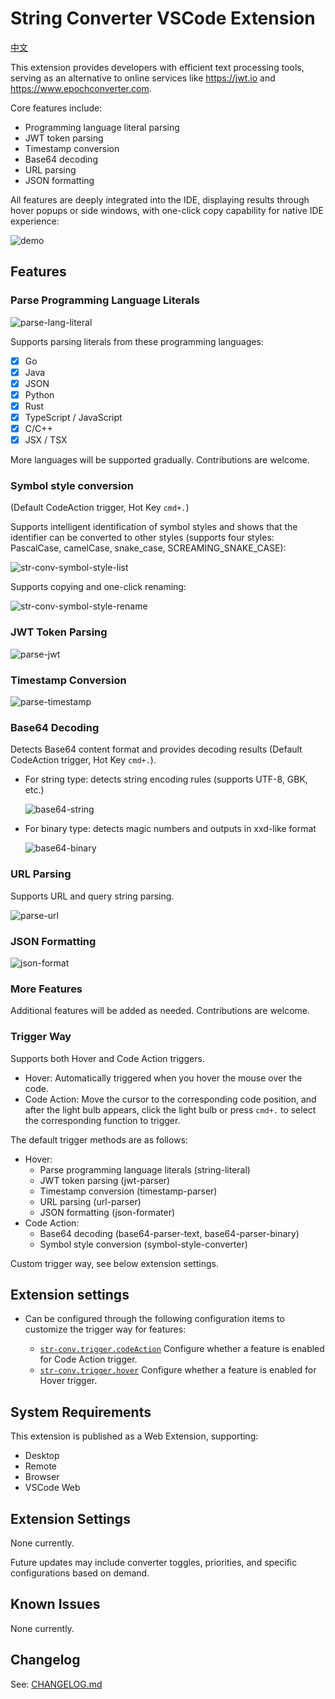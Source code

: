 # String Converter VSCode Extension

[中文](./README_zh-CN.md)

This extension provides developers with efficient text processing tools, serving as an alternative to online services like https://jwt.io and https://www.epochconverter.com.

Core features include:

- Programming language literal parsing
- JWT token parsing
- Timestamp conversion
- Base64 decoding
- URL parsing
- JSON formatting

All features are deeply integrated into the IDE, displaying results through hover popups or side windows, with one-click copy capability for native IDE experience:

![demo](images/str-conv-demo.png)

## Features

### Parse Programming Language Literals

![parse-lang-literal](images/str-conv-lang-literal.png)

Supports parsing literals from these programming languages:

- [x] Go
- [x] Java
- [x] JSON
- [x] Python
- [x] Rust
- [x] TypeScript / JavaScript
- [x] C/C++
- [x] JSX / TSX

More languages will be supported gradually. Contributions are welcome.

### Symbol style conversion

(Default CodeAction trigger, Hot Key `cmd+.`)

Supports intelligent identification of symbol styles and shows that the identifier can be converted to other styles (supports four styles: PascalCase, camelCase, snake_case, SCREAMING_SNAKE_CASE):

![str-conv-symbol-style-list](images/str-conv-symbol-style-list.png)

Supports copying and one-click renaming:

![str-conv-symbol-style-rename](images/str-conv-symbol-style-rename.gif)

### JWT Token Parsing

![parse-jwt](images/str-conv-parse-jwt.png)

### Timestamp Conversion

![parse-timestamp](images/str-conv-parse-timestamp.png)

### Base64 Decoding

Detects Base64 content format and provides decoding results (Default CodeAction trigger, Hot Key `cmd+.`). 

- For string type: detects string encoding rules (supports UTF-8, GBK, etc.)

    ![base64-string](images/str-conv-parse-base64-string.png)

- For binary type: detects magic numbers and outputs in xxd-like format

   ![base64-binary](images/str-conv-parse-base64-binary.png)

### URL Parsing

Supports URL and query string parsing.

![parse-url](images/str-conv-parse-url.png)

### JSON Formatting

![json-format](images/str-conv-json-format.png)

### More Features

Additional features will be added as needed. Contributions are welcome.

### Trigger Way

Supports both Hover and Code Action triggers.

- Hover: Automatically triggered when you hover the mouse over the code.
- Code Action: Move the cursor to the corresponding code position, and after the light bulb appears, click the light bulb or press `cmd+.` to select the corresponding function to trigger.

The default trigger methods are as follows:

- Hover:
    - Parse programming language literals (string-literal)
    - JWT token parsing (jwt-parser)
    - Timestamp conversion (timestamp-parser)
    - URL parsing (url-parser)
    - JSON formatting (json-formater)
- Code Action:
    - Base64 decoding (base64-parser-text, base64-parser-binary)
    - Symbol style conversion (symbol-style-converter)

Custom trigger way, see below extension settings.

## Extension settings

- Can be configured through the following configuration items to customize the trigger way for features:

    - [`str-conv.trigger.codeAction`](vscode://settings/str-conv.trigger.codeAction) Configure whether a feature is enabled for Code Action trigger.
    - [`str-conv.trigger.hover`](vscode://settings/str-conv.trigger.hover) Configure whether a feature is enabled for Hover trigger.

## System Requirements

This extension is published as a Web Extension, supporting:
- Desktop
- Remote
- Browser
- VSCode Web

## Extension Settings

None currently.

Future updates may include converter toggles, priorities, and specific configurations based on demand.

## Known Issues

None currently.

## Changelog

See: [CHANGELOG.md](CHANGELOG.md)